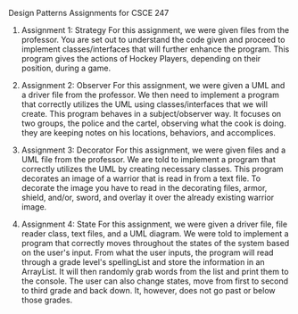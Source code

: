 Design Patterns Assignments for CSCE 247
    
1. Assignment 1: Strategy
    For this assignment, we were given files from the professor. You are set out to understand the code given and proceed to implement classes/interfaces that will further enhance the program. This program gives the actions of Hockey Players, depending on their position, during a game.

2. Assignment 2: Observer
    For this assignment, we were given a UML and a driver file from the professor. We then need to implement a program that correctly utilizes the UML using classes/interfaces that we will create. This program behaves in a subject/observer way. It focuses on two groups, the police and the cartel, observing what the cook is doing. they are keeping notes on his locations, behaviors, and accomplices. 

3. Assignment 3: Decorator
    For this assignment, we were given files and a UML file from the professor. We are told to implement a program that correctly utilizes the UML by creating necessary classes. This program decorates an image of a warrior that is read in from a text file. To decorate the image you have to read in the decorating files, armor, shield, and/or, sword, and overlay it over the already existing warrior image. 

4. Assignment 4: State
    For this assignment, we were given a driver file, file reader class, text files, and a UML diagram. We were told to implement a program that correctly moves throughout the states of the system based on the user's input. From what the user inputs, the program will read through a grade level's spellingList and store the information in an ArrayList. It will then randomly grab words from the list and print them to the console. The user can also change states, move from first to second to third grade and back down. It, however, does not go past or below those grades.